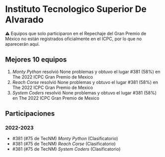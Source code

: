 # Instituto Tecnologico Superior De Alvarado

:warning: Equipos que solo participaron en el Repechaje del Gran Premio de México no están registrados oficialmente en el ICPC, por lo que no aparecerán aquí.

## Mejores 10 equipos

1. _Monty Python_ resolvió None problemas y obtuvo el lugar #381 (58%) en The 2022 ICPC Gran Premio de Mexico
1. _Reach Corse_ resolvió None problemas y obtuvo el lugar #381 (58%) en The 2022 ICPC Gran Premio de Mexico
1. _System Coders_ resolvió None problemas y obtuvo el lugar #381 (58%) en The 2022 ICPC Gran Premio de Mexico

## Participaciones

### 2022-2023

- #381 (#75 de TecNM) _Monty Python_ (Clasificatorio)
- #381 (#75 de TecNM) _Reach Corse_ (Clasificatorio)
- #381 (#75 de TecNM) _System Coders_ (Clasificatorio)



